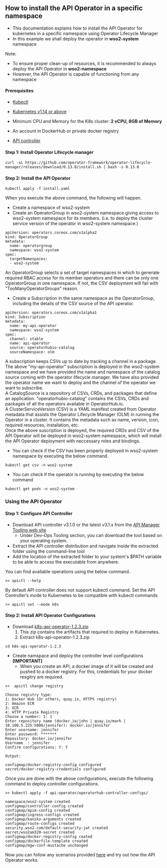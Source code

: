## How to install the API Operator in a specific namespace

- This documentation explains how to install the API Operator for kubernetes in a specific namespace using Operator Lifecycle Manager
- In this example we shall deploy the operator in **wso2-system** namespace

Note:
- To ensure proper clean-up of resources, it is recommended to always deploy the API Operator in **wso2-namespace**
- However, the API Operator is capable of functioning from any namespace

#### Prerequisites
- [Kubectl](https://kubernetes.io/docs/tasks/tools/install-kubectl/)

- [Kubernetes v1.14 or above](https://Kubernetes.io/docs/setup/)   
 - Minimum CPU and Memory for the K8s cluster: **2 vCPU, 8GB of Memory**

- An account in DockerHub or private docker registry
- [API controller](https://github.com/wso2/product-apim-tooling/releases/) 

#### Step 1: Install Operator Lifecycle manager
```
curl -sL https://github.com/operator-framework/operator-lifecycle-manager/releases/download/0.13.0/install.sh | bash -s 0.13.0
```
#### Step 2: Install the API Operator
```
kubectl apply -f install.yaml
```

When you execute the above command, the following will happen.

- Create a namespace of wso2-system
- Create an OperatorGroup in wso2-system namespace giving access to wso2-system namespace for its members. (i.e. to deploy the cluster service version of the operator in wso2-system namespace.) 
```
apiVersion: operators.coreos.com/v1alpha2
kind: OperatorGroup
metadata:
  name: operatorgroup
  namespace: wso2-system
spec:
  targetNamespaces:
  - wso2-system
```

An OperatorGroup selects a set of target namespaces in which to generate required RBAC access for its member operators and there can be only one OperatorGroup in one namespace. If not, the CSV deployment will fail with "TooManyOperatorGroups" reason.

- Create a Subscription in the same namespace as the OperatorGroup, including the details of the CSV source of the API operator.
```
apiVersion: operators.coreos.com/v1alpha1
kind: Subscription
metadata:
  name: my-api-operator
  namespace: wso2-system
spec:
  channel: stable
  name: api-operator
  source: operatorhubio-catalog
  sourceNamespace: olm
```
A subscription keeps CSVs up to date by tracking a channel in a package.
The above "my-api-operator" subscription is deployed in the wso2-system namespace and we have provided the name and namespace of the catalog source coming with the operator lifecycle manager. We have also provided the operator name we want to deploy and the channel of the operator we want to subscribe.
</br>
A CatalogSource is a repository of CSVs, CRDs, and packages that define an application. "operatorhubio-catalog" contains the CSVs, CRDs and packages of all the operators available in OperatorHub.io.
</br>
A ClusterServiceVersion (CSV) is a YAML manifest created from Operator metadata that assists the Operator Lifecycle Manager (OLM) in running the Operator in a cluster. It contains the metadata such as name, version, icon, required resources, installation, etc.
</br>
Once the above suscription is deployed, the required CRDs and CSV of the API Operator will be deployed in wso2-system namespace, which will install the API Operator deployment with neccessary roles and bindings.

- You can check if the CSV has been properly deployed in wso2-system namespace by executing the below command.
```
kubectl get csv -n wso2-system
```
- You can check if the operator is running by executing the below command
```
kubectl get pods -n wso2-system
```

### Using the API Operator

#### Step 1: Configure API Controller
- Download API controller v3.1.0 or the latest v3.1.x from the [API Manager Tooling web site](https://wso2.com/api-management/tooling/)
    - Under Dev-Ops Tooling section, you can download the tool based on your operating system.
- Extract the API controller distribution and navigate inside the extracted folder using the command-line tool
- Add the location of the extracted folder to your system's $PATH variable to be able to access the executable from anywhere.

You can find available operations using the below command.
```
>> apictl --help
```
By default API controller does not support kubectl command.
Set the API Controller’s mode to Kubernetes to be compatible with kubectl commands
```
>> apictl set --mode k8s 
```

#### Step 2: Install API Operator Configurations

* Download [k8s-api-operator-1.2.3.zip](https://github.com/wso2/k8s-api-operator/releases/download/v1.2.3/api-k8s-crds-1.2.3.zip)
  1. This zip contains the artifacts that required to deploy in Kubernetes.
  2. Extract k8s-api-operator-1.2.3.zip
```
cd k8s-api-operator-1.2.3
```     
* Create namspace and deploy the controller level configurations **[IMPORTANT]**
  *  When you create an API, a docker image of it will be created and pushed to a docker registry. For this, credentials for your docker resgitry are required.
  
```
>>  apictl change registry
    
Choose registry type:
1: Docker Hub (Or others, quay.io, HTTPS registry)
2: Amazon ECR
3: GCR
4: HTTP Private Registry
Choose a number: 1: 1
Enter repository name (docker.io/john | quay.io/mark | 10.100.5.225:5000/jennifer): docker.io/jennifer
Enter username: jennifer
Enter password: *******
Repository: docker.io/jennifer
Username  : jennifer
Confirm configurations: Y: Y

Output:

configmap/docker-registry-config configured
secret/docker-registry-credentials configured
```
Once you are done with the above configurations, execute the following command to deploy controller configurations.

```
>> kubectl apply -f api-operator/operatorhub-controller-configs/

namespace/wso2-system created
configmap/controller-config created
configmap/apim-config created
configmap/ingress-configs created
configmap/kaniko-arguments created
configmap/route-configs created
security.wso2.com/default-security-jwt created
secret/wso2am320-secret created
configmap/docker-registry-config ceated
configmap/dockerfile-template created
configmap/mgw-conf-mustache unchanged
```

Now you can follow any scenarios provided [here](../../scenarios/README.md) and try out how the API Operator works.